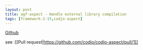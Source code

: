 ```yaml
---
layout: post
title: agf-aspect - Handle external library compilation
tags: [framework-2-15,codjo-aspect]
---
```

<u>Github</u>

see :[[Pull request|https://github.com/codjo/codjo-aspect/pull/1]]
